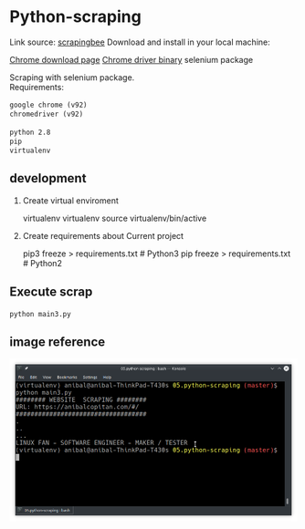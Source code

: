 # Python-scraping

Link source: [scrapingbee](https://www.scrapingbee.com/blog/selenium-python/)
Download and install in your local machine:

[Chrome download page](https://www.google.com/chrome/)
[Chrome driver binary](https://sites.google.com/a/chromium.org/chromedriver/downloads)
selenium package

Scraping with selenium package.  
Requirements: 

	google chrome (v92)
	chromedriver (v92)

	python 2.8
	pip
	virtualenv

## development

1. Create virtual enviroment

	virtualenv virtualenv
	source virtualenv/bin/active

2. Create requirements about Current project

	pip3 freeze > requirements.txt  # Python3
	pip freeze > requirements.txt  # Python2

## Execute scrap

	python main3.py


## image reference

![thumbnail](./docs/Screenshot_20210821_153849.png)